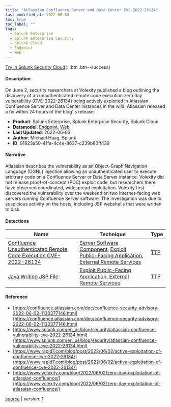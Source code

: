 ```yaml
---
title: "Atlassian Confluence Server and Data Center CVE-2022-26134"
last_modified_at: 2022-06-03
toc: true
toc_label: ""
tags:
  - Splunk Enterprise
  - Splunk Enterprise Security
  - Splunk Cloud
  - Endpoint
  - Web
---
```


[Try in Splunk Security Cloud](https://www.splunk.com/en_us/cyber-security.html){: .btn .btn--success}

#### Description

On June 2, security researchers at Volexity published a blog outlining the discovery of an unauthenticated remote code execution zero day vulnerability (CVE-2022-26134) being actively exploited in Atlassian Confluence Server and Data Center instances in the wild. Atlassian released a fix within 24 hours of the blog''s release.

- **Product**: Splunk Enterprise, Splunk Enterprise Security, Splunk Cloud
- **Datamodel**: [Endpoint](https://docs.splunk.com/Documentation/CIM/latest/User/Endpoint), [Web](https://docs.splunk.com/Documentation/CIM/latest/User/Web)
- **Last Updated**: 2022-06-03
- **Author**: Michael Haag, Splunk
- **ID**: 91623a50-41fa-4c4e-8637-c239b80ff439

#### Narrative

Atlassian describes the vulnerability as an Object-Graph Navigation Language (OGNL) injection allowing an unauthenticated user to execute arbitrary code on a Confluence Server or Data Server instance. Volexity did not release proof-of-concept (POC) exploit code, but researchers there have observed coordinated, widespread exploitation. Volexity first discovered the vulnerability over the weekend on two Internet-facing web servers running Confluence Server software. The investigation was due to suspicious activity on the hosts, including JSP webshells that were written to disk.

#### Detections

| Name        | Technique   | Type         |
| ----------- | ----------- |--------------|
| [Confluence Unauthenticated Remote Code Execution CVE-2022-26134](/web/fcf4bd3f-a79f-4b7a-83bf-2692d60b859c/) | [Server Software Component](/tags/#server-software-component), [Exploit Public-Facing Application](/tags/#exploit-public-facing-application), [External Remote Services](/tags/#external-remote-services) | [TTP](https://github.com/splunk/security_content/wiki/Detection-Analytic-Types) |
| [Java Writing JSP File](/endpoint/eb65619c-4f8d-4383-a975-d352765d344b/) | [Exploit Public-Facing Application](/tags/#exploit-public-facing-application), [External Remote Services](/tags/#external-remote-services) | [TTP](https://github.com/splunk/security_content/wiki/Detection-Analytic-Types) |

#### Reference

* [https://confluence.atlassian.com/doc/confluence-security-advisory-2022-06-02-1130377146.html](https://confluence.atlassian.com/doc/confluence-security-advisory-2022-06-02-1130377146.html)
* [https://www.splunk.com/en_us/blog/security/atlassian-confluence-vulnerability-cve-2022-26134.html](https://www.splunk.com/en_us/blog/security/atlassian-confluence-vulnerability-cve-2022-26134.html)
* [https://www.rapid7.com/blog/post/2022/06/02/active-exploitation-of-confluence-cve-2022-26134/](https://www.rapid7.com/blog/post/2022/06/02/active-exploitation-of-confluence-cve-2022-26134/)
* [https://www.volexity.com/blog/2022/06/02/zero-day-exploitation-of-atlassian-confluence/](https://www.volexity.com/blog/2022/06/02/zero-day-exploitation-of-atlassian-confluence/)



[*source*](https://github.com/splunk/security_content/tree/develop/stories/atlassian_confluence_server_and_data_center_cve_2022_26134.yml) \| *version*: **1**